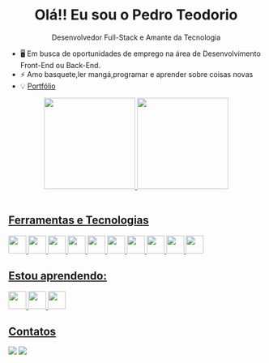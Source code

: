 <h1 align="center">Olá!! Eu sou o Pedro Teodorio</h1>
<p align="center">Desenvolvedor Full-Stack e Amante da Tecnologia</p>


- 🖥️ Em busca de oportunidades de emprego na área de Desenvolvimento Front-End ou Back-End.
- ⚡ Amo basquete,ler mangá,programar e aprender sobre coisas novas
- 💡 <a href="https://pedro-teodorio.github.io/Meu-Portfolio/">Portfólio</a>


<div align="center">
  <a href="https://github.com/Pedro-Teodorio">
  <img height="180em" src="https://github-readme-stats.vercel.app/api?username=Pedro-Teodorio&show_icons=true&theme=tokyonight&include_all_commits=true&count_private=true"/>
  <img height="180em" src="https://github-readme-stats.vercel.app/api/top-langs/?username=Pedro-Teodorio&layout=compact&langs_count=7&theme=tokyonight"/>
</div>
  <br>
  

## Ferramentas e Tecnologias
<div>
    <img loading="lazy" src="https://cdn.jsdelivr.net/gh/devicons/devicon/icons/javascript/javascript-original.svg" height="35"/>
    <img loading="lazy" src="https://cdn.jsdelivr.net/gh/devicons/devicon/icons/html5/html5-original.svg" height="35"/>
    <img loading="lazy" src="https://cdn.jsdelivr.net/gh/devicons/devicon/icons/css3/css3-original.svg" height="35" />
    <img loading="lazy" src="https://cdn.jsdelivr.net/gh/devicons/devicon/icons/java/java-plain.svg" height="35"/>
    <img loading="lazy" src="https://cdn.jsdelivr.net/gh/devicons/devicon/icons/csharp/csharp-plain.svg" height="35"/>
    <img loading="lazy" src="https://cdn.jsdelivr.net/gh/devicons/devicon@latest/icons/mysql/mysql-original.svg" height="35" /> 
    <img loading="lazy" src="https://cdn.jsdelivr.net/gh/devicons/devicon/icons/bootstrap/bootstrap-plain.svg"  height="35"/>
    <img loading="lazy" src="https://cdn.jsdelivr.net/gh/devicons/devicon/icons/linux/linux-original.svg" height="35"/>
    <img loading="lazy" src="https://cdn.jsdelivr.net/gh/devicons/devicon@latest/icons/php/php-original.svg" height="35" />
    <img loading="lazy" src="https://cdn.jsdelivr.net/gh/devicons/devicon@latest/icons/vuejs/vuejs-original.svg" height="35 />
    <img loading="lazy" src="https://cdn.jsdelivr.net/gh/devicons/devicon@latest/icons/typescript/typescript-original.svg" height="35"/>      
</div>

## Estou aprendendo:
<div>
   <img src="https://cdn.jsdelivr.net/gh/devicons/devicon@latest/icons/react/react-original.svg" height="35" />
   <img src="https://cdn.jsdelivr.net/gh/devicons/devicon@latest/icons/tailwindcss/tailwindcss-original-wordmark.svg" height="35" />  
  <img src="https://cdn.jsdelivr.net/gh/devicons/devicon@latest/icons/laravel/laravel-original.svg" height="35" /> 
</div>
          


   
## Contatos
<div>
  <a href = "mailto:pedroteodorio92@outlook.com.com"><img src="https://img.shields.io/badge/Microsoft_Outlook-0078D4?style=for-the-badge&logo=microsoft-outlook&logoColor=white" target="_blank"></a>
  <a href="https://www.linkedin.com/in/pedro-lucas-teodorio-da-silva/" target="_blank"><img src="https://img.shields.io/badge/-LinkedIn-%230077B5?style=for-the-badge&logo=linkedin&logoColor=white" target="_blank"></a> 
</div>

